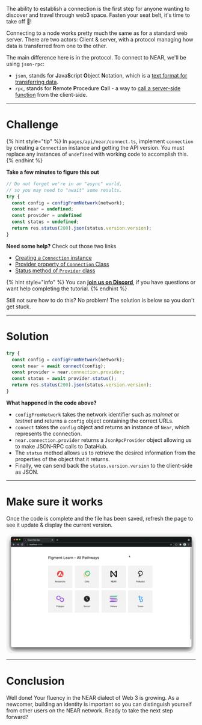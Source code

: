 The ability to establish a connection is the first step for anyone wanting to discover and travel through web3 space. Fasten your seat belt, it's time to take off 🚀!

Connecting to a node works pretty much the same as for a standard web server. There are two actors: Client & server, with a protocol managing how data is transferred from one to the other.

The main difference here is in the protocol. To connect to NEAR, we'll be using `json-rpc`: 
* `json`, stands for **J**ava**S**cript **O**bject **N**otation, which is a [text format for transferring data](https://www.w3schools.com/js/js_json_intro.asp).
* `rpc`, stands for **R**emote **P**rocedure **C**all - a way to [call a server-side function](https://en.wikipedia.org/wiki/Remote_procedure_call) from the client-side.

------------------------

# Challenge

{% hint style="tip" %}
In `pages/api/near/connect.ts`, implement `connection` by creating a `Connection` instance and getting the API version. You must replace any instances of `undefined` with working code to accomplish this.
{% endhint %}

**Take a few minutes to figure this out**

```typescript
// Do not forget we're in an "async" world,
// so you may need to "await" some results.
try {
  const config = configFromNetwork(network);
  const near = undefined;
  const provider = undefined
  const status = undefined;
  return res.status(200).json(status.version.version);
}
```

**Need some help?** Check out those two links
* [Creating a `Connection` instance](https://near.github.io/near-api-js/modules/connect.html)  
* [Provider property of `Connection` Class](https://near.github.io/near-api-js/classes/connection.connection-1.html#provider)
* [Status method of `Provider` class](https://near.github.io/near-api-js/classes/providers_json_rpc_provider.jsonrpcprovider.html#status)

{% hint style="info" %}
You can [**join us on Discord**](https://discord.gg/fszyM7K), if you have questions or want help completing the tutorial.
{% endhint %}

Still not sure how to do this? No problem! The solution is below so you don't get stuck.

------------------------

# Solution

```typescript
try {
  const config = configFromNetwork(network);
  const near = await connect(config);
  const provider = near.connection.provider;
  const status = await provider.status();
  return res.status(200).json(status.version.version);
}
```

**What happened in the code above?**

* `configFromNetwork` takes the network identifier such as *mainnet* or *testnet* and returns a `config` object containing the correct URLs.
* `connect` takes the `config` object and returns an instance of `Near`, which represents the connection.
* `near.connection.provider` returns a `JsonRpcProvider` object allowing us to make JSON-RPC calls to DataHub.
* The `status` method allows us to retrieve the desired information from the properties of the object that it returns.
* Finally, we can send back the `status.version.version` to the client-side as JSON.

------------------------

# Make sure it works

Once the code is complete and the file has been saved, refresh the page to see it update & display the current version.

![](../../../.gitbook/assets/pathways/near/near-connect.gif)

-----------------------------

# Conclusion

Well done! Your fluency in the NEAR dialect of Web 3 is growing. As a newcomer, building an identity is important so you can distinguish yourself from other users on the NEAR network. Ready to take the next step forward?
